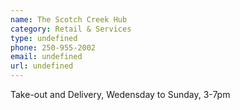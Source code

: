 ```yaml
---
name: The Scotch Creek Hub
category: Retail & Services
type: undefined
phone: 250-955-2002
email: undefined
url: undefined
---
```


Take-out and Delivery, Wedensday to Sunday, 3-7pm
